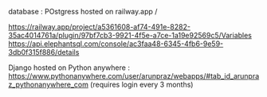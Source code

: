 database : POstgress hosted on railway.app /

https://railway.app/project/a5361608-af74-491e-8282-35ac4014761a/plugin/97bf7cb3-9921-4f5e-a7ce-1a19e92569c5/Variables
https://api.elephantsql.com/console/ac3faa48-6345-4fb6-9e59-3db0f315f886/details

Django hosted on
Python anywhere : https://www.pythonanywhere.com/user/arunpraz/webapps/#tab_id_arunpraz_pythonanywhere_com
(requires login every 3 months)
